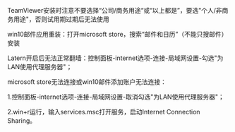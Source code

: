 TeamViewer安装时注意不要选择“公司/商务用途“或“以上都是”，要选"个人/非商务用途"，否则试用期过期后无法使用



win10邮件应用重装：打开microsoft store，搜索“邮件和日历”（不能只搜邮件）安装



Latern开启后无法正常翻墙：控制面板-internet选项-连接-局域网设置-勾选"为LAN使用代理服务器"；



microsoft store无法连接或win10邮件添加账户无法连接：

1.控制面板-internet选项-连接-局域网设置-取消勾选"为LAN使用代理服务器"；

2.win+r运行，输入services.msc打开服务，启动Internet Connection Sharing。

